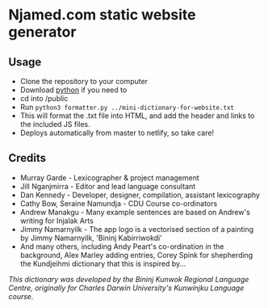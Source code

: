 # Njamed.com static website generator

## Usage

* Clone the repository to your computer
* Download [python](https://www.python.org/downloads/) if you need to
* cd into /public
* Run `python3 formatter.py ../mini-dictionary-for-website.txt`
* This will format the .txt file into HTML, and add the header and links to the included JS files. 
* Deploys automatically from master to netlify, so take care!

## Credits
* Murray Garde - Lexicographer & project management
* Jill Nganjmirra -	Editor and lead language consultant
* Dan Kennedy	- Developer, designer, compilation, assistant lexicography
* Cathy Bow, Seraine Namundja	- CDU Course co-ordinators
* Andrew Manakgu -	Many example sentences are based on Andrew's writing for Injalak Arts
* Jimmy Namarnyilk - The app logo is a vectorised section of a painting by Jimmy Namarnyilk, 'Bininj Kabirriwokdi'
* And many others, including Andy Peart's co-ordination in the background, Alex Marley adding entries, Corey Spink for shepherding the Kundjeihmi dictionary that this is inspired by... 

*This dictionary was developed by the Bininj Kunwok Regional Language Centre, originally for Charles Darwin University's Kunwinjku Language course.*
